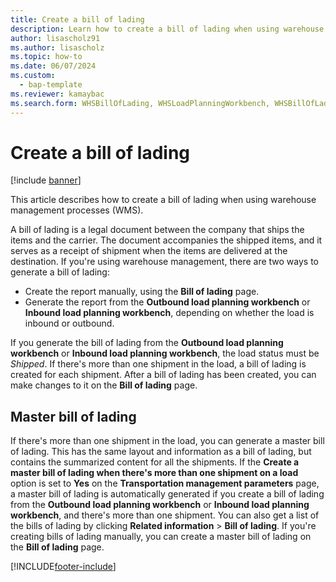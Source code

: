 ```yaml
---
title: Create a bill of lading
description: Learn how to create a bill of lading when using warehouse management processes (WMS), including an outline on a master bill of lading.  
author: lisascholz91
ms.author: lisascholz
ms.topic: how-to
ms.date: 06/07/2024
ms.custom: 
  - bap-template
ms.reviewer: kamaybac
ms.search.form: WHSBillOfLading, WHSLoadPlanningWorkbench, WHSBillOfLadingCarrier, WHSBillOfLadingOrder, WHSOutboundLoadPlanningWorkbench, WHSInboundLoadPlanningWorkbench
---
```


# Create a bill of lading

[!include [banner](../includes/banner.md)]

This article describes how to create a bill of lading when using warehouse management processes (WMS).  

A bill of lading is a legal document between the company that ships the items and the carrier. The document accompanies the shipped items, and it serves as a receipt of shipment when the items are delivered at the destination. If you're using warehouse management, there are two ways to generate a bill of lading:

- Create the report manually, using the **Bill of lading** page.
- Generate the report from the **Outbound load planning workbench** or **Inbound load planning workbench**, depending on whether the load is inbound or outbound.

If you generate the bill of lading from the **Outbound load planning workbench** or **Inbound load planning workbench**, the load status must be *Shipped*. If there's more than one shipment in the load, a bill of lading is created for each shipment. After a bill of lading has been created, you can make changes to it on the **Bill of lading** page.

## Master bill of lading

If there's more than one shipment in the load, you can generate a master bill of lading. This has the same layout and information as a bill of lading, but contains the summarized content for all the shipments. If the **Create a master bill of lading when there's more than one shipment on a load** option is set to **Yes** on the **Transportation management parameters** page, a master bill of lading is automatically generated if you create a bill of lading from the **Outbound load planning workbench** or **Inbound load planning workbench**, and there's more than one shipment. You can also get a list of the bills of lading by clicking **Related information** &gt; **Bill of lading**. If you're creating bills of lading manually, you can create a master bill of lading on the **Bill of lading** page.

[!INCLUDE[footer-include](../../includes/footer-banner.md)]
